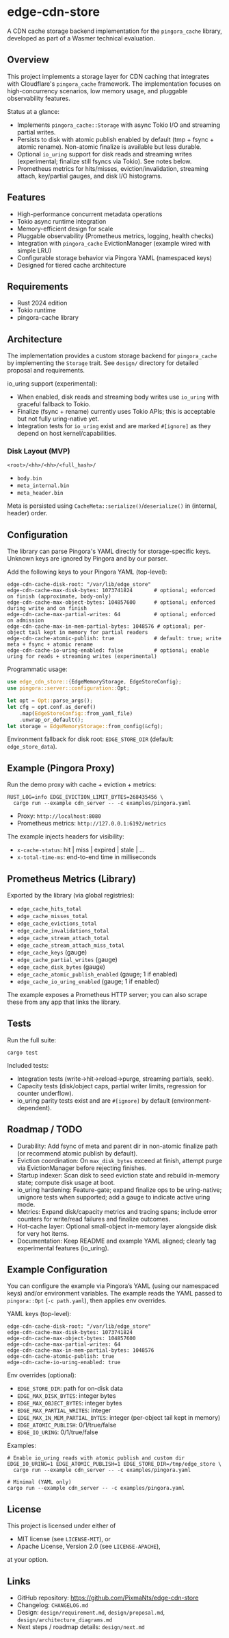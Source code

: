 # edge-cdn-store

A CDN cache storage backend implementation for the `pingora_cache` library, developed as part of a Wasmer technical evaluation.

## Overview

This project implements a storage layer for CDN caching that integrates with Cloudflare's `pingora_cache` framework. The implementation focuses on high-concurrency scenarios, low memory usage, and pluggable observability features.

Status at a glance:
- Implements `pingora_cache::Storage` with async Tokio I/O and streaming partial writes.
- Persists to disk with atomic publish enabled by default (tmp + fsync + atomic rename). Non-atomic finalize is available but less durable.
- Optional `io_uring` support for disk reads and streaming writes (experimental; finalize still fsyncs via Tokio). See notes below.
- Prometheus metrics for hits/misses, eviction/invalidation, streaming attach, key/partial gauges, and disk I/O histograms.

## Features

- High-performance concurrent metadata operations
- Tokio async runtime integration
- Memory-efficient design for scale
- Pluggable observability (Prometheus metrics, logging, health checks)
- Integration with `pingora_cache` EvictionManager (example wired with simple LRU)
- Configurable storage behavior via Pingora YAML (namespaced keys)
- Designed for tiered cache architecture

## Requirements

- Rust 2024 edition
- Tokio runtime
- pingora-cache library

## Architecture

The implementation provides a custom storage backend for `pingora_cache` by implementing the `Storage` trait. See `design/` directory for detailed proposal and requirements.

io_uring support (experimental):
- When enabled, disk reads and streaming body writes use `io_uring` with graceful fallback to Tokio.
- Finalize (fsync + rename) currently uses Tokio APIs; this is acceptable but not fully uring-native yet.
- Integration tests for `io_uring` exist and are marked `#[ignore]` as they depend on host kernel/capabilities.

### Disk Layout (MVP)

`<root>/<hh>/<hh>/<full_hash>/`
- `body.bin`
- `meta_internal.bin`
- `meta_header.bin`

Meta is persisted using `CacheMeta::serialize()`/`deserialize()` in (internal, header) order.

## Configuration

The library can parse Pingora's YAML directly for storage-specific keys. Unknown keys are ignored by Pingora and by our parser.

Add the following keys to your Pingora YAML (top-level):

```
edge-cdn-cache-disk-root: "/var/lib/edge_store"
edge-cdn-cache-max-disk-bytes: 1073741824       # optional; enforced on finish (approximate, body-only)
edge-cdn-cache-max-object-bytes: 104857600      # optional; enforced during write and on finish
edge-cdn-cache-max-partial-writes: 64           # optional; enforced on admission
edge-cdn-cache-max-in-mem-partial-bytes: 1048576 # optional; per-object tail kept in memory for partial readers
edge-cdn-cache-atomic-publish: true             # default: true; write meta + fsync + atomic rename
edge-cdn-cache-io-uring-enabled: false          # optional; enable uring for reads + streaming writes (experimental)
```

Programmatic usage:

```rust
use edge_cdn_store::{EdgeMemoryStorage, EdgeStoreConfig};
use pingora::server::configuration::Opt;

let opt = Opt::parse_args();
let cfg = opt.conf.as_deref()
    .map(EdgeStoreConfig::from_yaml_file)
    .unwrap_or_default();
let storage = EdgeMemoryStorage::from_config(&cfg);
```

Environment fallback for disk root: `EDGE_STORE_DIR` (default: `edge_store_data`).

## Example (Pingora Proxy)

Run the demo proxy with cache + eviction + metrics:

```
RUST_LOG=info EDGE_EVICTION_LIMIT_BYTES=268435456 \
  cargo run --example cdn_server -- -c examples/pingora.yaml
```

- Proxy: `http://localhost:8080`
- Prometheus metrics: `http://127.0.0.1:6192/metrics`

The example injects headers for visibility:
- `x-cache-status`: hit | miss | expired | stale | ...
- `x-total-time-ms`: end-to-end time in milliseconds

## Prometheus Metrics (Library)

Exported by the library (via global registries):
- `edge_cache_hits_total`
- `edge_cache_misses_total`
- `edge_cache_evictions_total`
- `edge_cache_invalidations_total`
- `edge_cache_stream_attach_total`
- `edge_cache_stream_attach_miss_total`
- `edge_cache_keys` (gauge)
- `edge_cache_partial_writes` (gauge)
- `edge_cache_disk_bytes` (gauge)
- `edge_cache_atomic_publish_enabled` (gauge; 1 if enabled)
- `edge_cache_io_uring_enabled` (gauge; 1 if enabled)

The example exposes a Prometheus HTTP server; you can also scrape these from any app that links the library.

## Tests

Run the full suite:

```
cargo test
```

Included tests:
- Integration tests (write→hit→reload→purge, streaming partials, seek).
- Capacity tests (disk/object caps, partial writer limits, regression for counter underflow).
- io_uring parity tests exist and are `#[ignore]` by default (environment-dependent).

## Roadmap / TODO

- Durability: Add fsync of meta and parent dir in non-atomic finalize path (or recommend atomic publish by default).
- Eviction coordination: On `max_disk_bytes` exceed at finish, attempt purge via EvictionManager before rejecting finishes.
- Startup indexer: Scan disk to seed eviction state and rebuild in-memory state; compute disk usage at boot.
- io_uring hardening: Feature-gate; expand finalize ops to be uring-native; unignore tests when supported; add a gauge to indicate active uring mode.
- Metrics: Expand disk/capacity metrics and tracing spans; include error counters for write/read failures and finalize outcomes.
- Hot-cache layer: Optional small-object in-memory layer alongside disk for very hot items.
- Documentation: Keep README and example YAML aligned; clearly tag experimental features (io_uring).

## Example Configuration

You can configure the example via Pingora’s YAML (using our namespaced keys) and/or environment variables. The example reads the YAML passed to `pingora::Opt` (`-c path.yaml`), then applies env overrides.

YAML keys (top-level):

```
edge-cdn-cache-disk-root: "/var/lib/edge_store"
edge-cdn-cache-max-disk-bytes: 1073741824
edge-cdn-cache-max-object-bytes: 104857600
edge-cdn-cache-max-partial-writes: 64
edge-cdn-cache-max-in-mem-partial-bytes: 1048576
edge-cdn-cache-atomic-publish: true
edge-cdn-cache-io-uring-enabled: true
```

Env overrides (optional):

- `EDGE_STORE_DIR`: path for on-disk data
- `EDGE_MAX_DISK_BYTES`: integer bytes
- `EDGE_MAX_OBJECT_BYTES`: integer bytes
- `EDGE_MAX_PARTIAL_WRITES`: integer
- `EDGE_MAX_IN_MEM_PARTIAL_BYTES`: integer (per-object tail kept in memory)
- `EDGE_ATOMIC_PUBLISH`: 0/1/true/false
- `EDGE_IO_URING`: 0/1/true/false

Examples:

```
# Enable io_uring reads with atomic publish and custom dir
EDGE_IO_URING=1 EDGE_ATOMIC_PUBLISH=1 EDGE_STORE_DIR=/tmp/edge_store \
  cargo run --example cdn_server -- -c examples/pingora.yaml

# Minimal (YAML only)
cargo run --example cdn_server -- -c examples/pingora.yaml
```

## License

This project is licensed under either of

- MIT license (see `LICENSE-MIT`), or
- Apache License, Version 2.0 (see `LICENSE-APACHE`),

at your option.

## Links

- GitHub repository: https://github.com/PixmaNts/edge-cdn-store
- Changelog: `CHANGELOG.md`
- Design: `design/requirement.md`, `design/proposal.md`, `design/architecture_diagrams.md`
- Next steps / roadmap details: `design/next.md`
